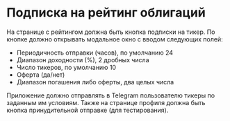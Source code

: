 # Подписка на рейтинг облигаций

На странице с рейтингом должна быть кнопка подписки на тикер.
По кнопке должно открывать модальное окно с вводом следующих полей:

 - Периодичность отправки (часов), по умолчанию 24 
 - Диапазон доходности (%), 2 дробных числа
 - Число тикеров, по умолчанию 10
 - Оферта (да/нет)
 - Диапазон погашения либо оферты, два целых числа

Приложение должно отправлять в Telegram пользователю тикеры по заданным им условиям.
Также на странице профиля должна быть кнопка принудительной отправке (для тестирования).
